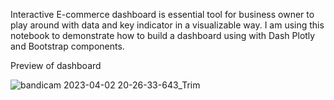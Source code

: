 Interactive E-commerce dashboard is essential tool for business owner to play around with data and key indicator in a visualizable way. I am using this notebook to demonstrate how to build a dashboard using with Dash Plotly and Bootstrap components.

Preview of dashboard

![bandicam 2023-04-02 20-26-33-643_Trim](https://user-images.githubusercontent.com/67696956/229353808-e4af5434-ee18-43eb-a923-7b32ca91fad8.gif)
